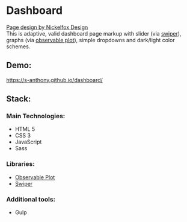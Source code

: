 # Dashboard
[Page design by Nickelfox Design](https://www.figma.com/community/file/1144579894061876005)<br />
This is adaptive, valid dashboard page markup with slider (via [swiper](https://swiperjs.com)), graphs (via [observable plot](https://observablehq.com/@observablehq/plot)), simple dropdowns and dark/light color schemes. 
## Demo:
https://s-anthony.github.io/dashboard/
## Stack:
### Main Technologies:
- HTML 5
- CSS 3
- JavaScript
- Sass
### Libraries:
- [Observable Plot](https://observablehq.com/@observablehq/plot)
- [Swiper](https://swiperjs.com) 
### Additional tools: 
- Gulp